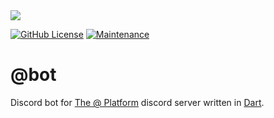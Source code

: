 <img align="center" src="https://atsign.dev/assets/img/@dev.png?sanitize=true">

[![GitHub License](https://img.shields.io/badge/license-BSD3-blue.svg)](./LICENSE)
[![Maintenance](https://img.shields.io/badge/Maintained%3F-yes-green.svg)]()

# @bot

Discord bot for [The @ Platform](https://atsign.com) discord server written in [Dart](https://www.dart.dev/).
